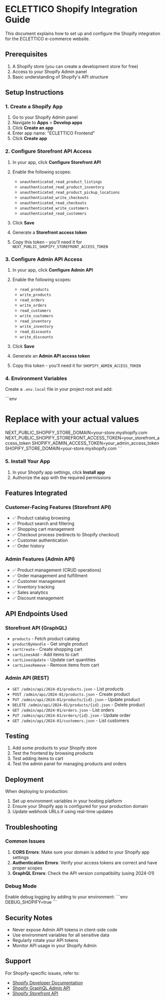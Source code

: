 # ECLETTICO Shopify Integration Guide

This document explains how to set up and configure the Shopify integration for the ECLETTICO e-commerce website.

## Prerequisites

1. A Shopify store (you can create a development store for free)
2. Access to your Shopify Admin panel
3. Basic understanding of Shopify's API structure

## Setup Instructions

### 1. Create a Shopify App

1. Go to your Shopify Admin panel
2. Navigate to **Apps** > **Develop apps**
3. Click **Create an app**
4. Enter app name: "ECLETTICO Frontend"
5. Click **Create app**

### 2. Configure Storefront API Access

1. In your app, click **Configure Storefront API**
2. Enable the following scopes:
   - `unauthenticated_read_product_listings`
   - `unauthenticated_read_product_inventory`
   - `unauthenticated_read_product_pickup_locations`
   - `unauthenticated_write_checkouts`
   - `unauthenticated_read_checkouts`
   - `unauthenticated_write_customers`
   - `unauthenticated_read_customers`

3. Click **Save**
4. Generate a **Storefront access token**
5. Copy this token - you'll need it for `NEXT_PUBLIC_SHOPIFY_STOREFRONT_ACCESS_TOKEN`

### 3. Configure Admin API Access

1. In your app, click **Configure Admin API**
2. Enable the following scopes:
   - `read_products`
   - `write_products`
   - `read_orders`
   - `write_orders`
   - `read_customers`
   - `write_customers`
   - `read_inventory`
   - `write_inventory`
   - `read_discounts`
   - `write_discounts`

3. Click **Save**
4. Generate an **Admin API access token**
5. Copy this token - you'll need it for `SHOPIFY_ADMIN_ACCESS_TOKEN`

### 4. Environment Variables

Create a `.env.local` file in your project root and add:

\`\`\`env
# Replace with your actual values
NEXT_PUBLIC_SHOPIFY_STORE_DOMAIN=your-store.myshopify.com
NEXT_PUBLIC_SHOPIFY_STOREFRONT_ACCESS_TOKEN=your_storefront_access_token
SHOPIFY_ADMIN_ACCESS_TOKEN=your_admin_access_token
SHOPIFY_STORE_DOMAIN=your-store.myshopify.com
\`\`\`

### 5. Install Your App

1. In your Shopify app settings, click **Install app**
2. Authorize the app with the required permissions

## Features Integrated

### Customer-Facing Features (Storefront API)
- ✅ Product catalog browsing
- ✅ Product search and filtering
- ✅ Shopping cart management
- ✅ Checkout process (redirects to Shopify checkout)
- ✅ Customer authentication
- ✅ Order history

### Admin Features (Admin API)
- ✅ Product management (CRUD operations)
- ✅ Order management and fulfillment
- ✅ Customer management
- ✅ Inventory tracking
- ✅ Sales analytics
- ✅ Discount management

## API Endpoints Used

### Storefront API (GraphQL)
- `products` - Fetch product catalog
- `productByHandle` - Get single product
- `cartCreate` - Create shopping cart
- `cartLinesAdd` - Add items to cart
- `cartLinesUpdate` - Update cart quantities
- `cartLinesRemove` - Remove items from cart

### Admin API (REST)
- `GET /admin/api/2024-01/products.json` - List products
- `POST /admin/api/2024-01/products.json` - Create product
- `PUT /admin/api/2024-01/products/{id}.json` - Update product
- `DELETE /admin/api/2024-01/products/{id}.json` - Delete product
- `GET /admin/api/2024-01/orders.json` - List orders
- `PUT /admin/api/2024-01/orders/{id}.json` - Update order
- `GET /admin/api/2024-01/customers.json` - List customers

## Testing

1. Add some products to your Shopify store
2. Test the frontend by browsing products
3. Test adding items to cart
4. Test the admin panel for managing products and orders

## Deployment

When deploying to production:

1. Set up environment variables in your hosting platform
2. Ensure your Shopify app is configured for your production domain
3. Update webhook URLs if using real-time updates

## Troubleshooting

### Common Issues

1. **CORS Errors**: Make sure your domain is added to your Shopify app settings
2. **Authentication Errors**: Verify your access tokens are correct and have proper scopes
3. **GraphQL Errors**: Check the API version compatibility (using 2024-01)

### Debug Mode

Enable debug logging by adding to your environment:
\`\`\`env
DEBUG_SHOPIFY=true
\`\`\`

## Security Notes

- Never expose Admin API tokens in client-side code
- Use environment variables for all sensitive data
- Regularly rotate your API tokens
- Monitor API usage in your Shopify Admin

## Support

For Shopify-specific issues, refer to:
- [Shopify Developer Documentation](https://shopify.dev/)
- [Shopify GraphQL Admin API](https://shopify.dev/docs/admin-api/graphql)
- [Shopify Storefront API](https://shopify.dev/docs/storefront-api)
